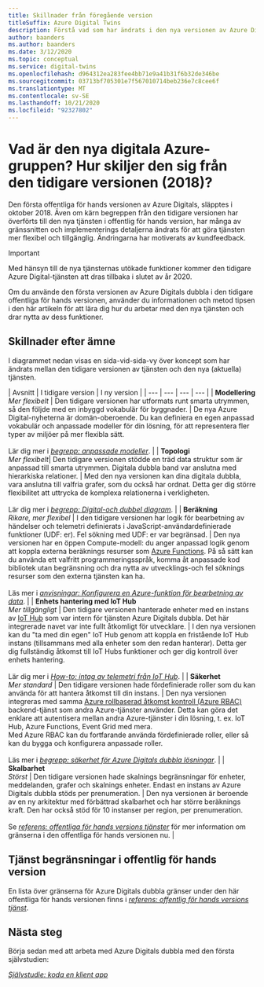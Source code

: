 ```yaml
---
title: Skillnader från föregående version
titleSuffix: Azure Digital Twins
description: Förstå vad som har ändrats i den nya versionen av Azure Digitals
author: baanders
ms.author: baanders
ms.date: 3/12/2020
ms.topic: conceptual
ms.service: digital-twins
ms.openlocfilehash: d964312ea283fee4bb71e9a41b31f6b32de346be
ms.sourcegitcommit: 03713bf705301e7f567010714beb236e7c8cee6f
ms.translationtype: MT
ms.contentlocale: sv-SE
ms.lasthandoff: 10/21/2020
ms.locfileid: "92327802"
---
```

# <a name="what-is-the-new-azure-digital-twins-how-is-it-different-from-the-previous-version-2018"></a>Vad är den nya digitala Azure-gruppen? Hur skiljer den sig från den tidigare versionen (2018)?

Den första offentliga för hands versionen av Azure Digitals, släpptes i oktober 2018. Även om kärn begreppen från den tidigare versionen har överförts till den nya tjänsten i offentlig för hands version, har många av gränssnitten och implementerings detaljerna ändrats för att göra tjänsten mer flexibel och tillgänglig. Ändringarna har motiverats av kundfeedback.

> [!IMPORTANT]
> Med hänsyn till de nya tjänsternas utökade funktioner kommer den tidigare Azure Digital-tjänsten att dras tillbaka i slutet av år 2020.

Om du använde den första versionen av Azure Digitals dubbla i den tidigare offentliga för hands versionen, använder du informationen och metod tipsen i den här artikeln för att lära dig hur du arbetar med den nya tjänsten och drar nytta av dess funktioner.

## <a name="differences-by-topic"></a>Skillnader efter ämne

I diagrammet nedan visas en sida-vid-sida-vy över koncept som har ändrats mellan den tidigare versionen av tjänsten och den nya (aktuella) tjänsten.

| Avsnitt | I tidigare version | I ny version |
| --- | --- | --- | --- |
| **Modellering**<br>*Mer flexibelt* | Den tidigare versionen har utformats runt smarta utrymmen, så den följde med en inbyggd vokabulär för byggnader. | De nya Azure Digital-nyheterna är domän-oberoende. Du kan definiera en egen anpassad vokabulär och anpassade modeller för din lösning, för att representera fler typer av miljöer på mer flexibla sätt.<br><br>Lär dig mer i [*begrepp: anpassade modeller*](concepts-models.md). |
| **Topologi**<br>*Mer flexibelt*| Den tidigare versionen stödde en träd data struktur som är anpassad till smarta utrymmen. Digitala dubbla band var anslutna med hierarkiska relationer. | Med den nya versionen kan dina digitala dubbla, vara anslutna till valfria grafer, som du också har ordnat. Detta ger dig större flexibilitet att uttrycka de komplexa relationerna i verkligheten.<br><br>Lär dig mer i [*begrepp: Digital-och dubbel diagram*](concepts-twins-graph.md). |
| **Beräkning**<br>*Rikare, mer flexibel* | I den tidigare versionen har logik för bearbetning av händelser och telemetri definierats i JavaScript-användardefinierade funktioner (UDF: er). Fel sökning med UDF: er var begränsad. | Den nya versionen har en öppen Compute-modell: du anger anpassad logik genom att koppla externa beräknings resurser som [Azure Functions](../azure-functions/functions-overview.md). På så sätt kan du använda ett valfritt programmeringsspråk, komma åt anpassade kod bibliotek utan begränsning och dra nytta av utvecklings-och fel söknings resurser som den externa tjänsten kan ha.<br><br>Läs mer i [*anvisningar: Konfigurera en Azure-funktion för bearbetning av data*](how-to-create-azure-function.md). |
| **Enhets hantering med IoT Hub**<br>*Mer tillgängligt* | Den tidigare versionen hanterade enheter med en instans av [IoT Hub](../iot-hub/about-iot-hub.md) som var intern för tjänsten Azure Digitals dubbla. Det här integrerade navet var inte fullt åtkomligt för utvecklare. | I den nya versionen kan du "ta med din egen" IoT Hub genom att koppla en fristående IoT Hub instans (tillsammans med alla enheter som den redan hanterar). Detta ger dig fullständig åtkomst till IoT Hubs funktioner och ger dig kontroll över enhets hantering.<br><br>Lär dig mer i [*How-to: intag av telemetri från IoT Hub*](how-to-ingest-iot-hub-data.md). |
| **Säkerhet**<br>*Mer standard* | Den tidigare versionen hade fördefinierade roller som du kan använda för att hantera åtkomst till din instans. | Den nya versionen integreras med samma [Azure rollbaserad åtkomst kontroll (Azure RBAC)](../role-based-access-control/overview.md) backend-tjänst som andra Azure-tjänster använder. Detta kan göra det enklare att autentisera mellan andra Azure-tjänster i din lösning, t. ex. IoT Hub, Azure Functions, Event Grid med mera.<br>Med Azure RBAC kan du fortfarande använda fördefinierade roller, eller så kan du bygga och konfigurera anpassade roller.<br><br>Läs mer i [*begrepp: säkerhet för Azure Digitals dubbla lösningar*](concepts-security.md). |
| **Skalbarhet**<br>*Störst* | Den tidigare versionen hade skalnings begränsningar för enheter, meddelanden, grafer och skalnings enheter. Endast en instans av Azure Digitals dubbla stöds per prenumeration.  | Den nya versionen är beroende av en ny arkitektur med förbättrad skalbarhet och har större beräknings kraft. Den har också stöd för 10 instanser per region, per prenumeration.<br><br>Se [*referens: offentliga för hands versions tjänster*](reference-service-limits.md) för mer information om gränserna i den offentliga för hands versionen nu. |

## <a name="service-limits-in-public-preview"></a>Tjänst begränsningar i offentlig för hands version

En lista över gränserna för Azure Digitals dubbla gränser under den här offentliga för hands versionen finns i [*referens: offentlig för hands versions tjänst*](reference-service-limits.md).

## <a name="next-steps"></a>Nästa steg

Börja sedan med att arbeta med Azure Digitals dubbla med den första självstudien:

[*Självstudie: koda en klient app*](tutorial-code.md)
